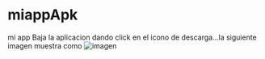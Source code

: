 # miappApk
mi app
Baja la aplicacion dando click en el icono de descarga...la siguiente imagen muestra como
![imagen](https://github.com/Nikrovikey/miappApk/assets/134122438/0b464996-16a7-4a18-ae68-5bf4c518abd9)
